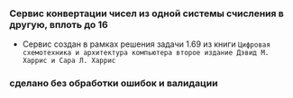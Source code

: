 ### Сервис конвертации чисел из одной системы счисления в другую, вплоть до 16

 - Сервис создан в рамках решения задачи 1.69 из книги
`Цифровая схемотехника и архитектура компьютера второе издание Дэвид М. Харрис и Сара Л. Харрис ` 

### сделано без обработки ошибок и валидации